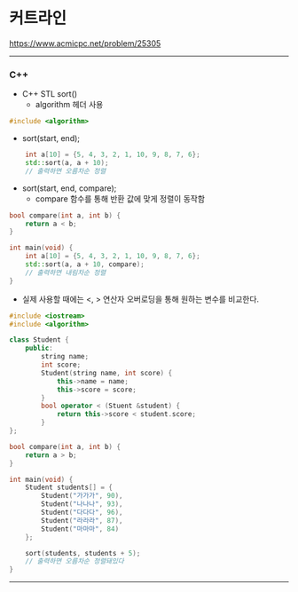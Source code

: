 # 커트라인

https://www.acmicpc.net/problem/25305

<hr> 

### C++
- C++ STL sort()
  - algorithm 헤더 사용
``` cpp
#include <algorithm>
```

  - sort(start, end);
``` cpp
    int a[10] = {5, 4, 3, 2, 1, 10, 9, 8, 7, 6};
    std::sort(a, a + 10);
    // 출력하면 오름차순 정렬
```

  - sort(start, end, compare);
    - compare 함수를 통해 반환 값에 맞게 정렬이 동작함
``` cpp
bool compare(int a, int b) {
    return a < b;
}

int main(void) {
    int a[10] = {5, 4, 3, 2, 1, 10, 9, 8, 7, 6};
    std::sort(a, a + 10, compare);
    // 출력하면 내림차순 정렬
}
```

- 실제 사용할 때에는 <, > 연산자 오버로딩을 통해 원하는 변수를 비교한다.
``` cpp
#include <iostream>
#include <algorithm>

class Student {
    public:
        string name;
        int score;
        Student(string name, int score) {
            this->name = name;
            this->score = score;
        }
        bool operator < (Stuent &student) {
            return this->score < student.score;
        }
};

bool compare(int a, int b) {
    return a > b;
}

int main(void) {
    Student students[] = {
        Student("가가가", 90),
        Student("나나나", 93),
        Student("다다다", 96),
        Student("라라라", 87),
        Student("마마마", 84)
    };

    sort(students, students + 5);
    // 출력하면 오름차순 정렬돼있다
}
```

<hr>
